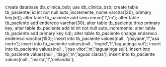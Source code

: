 create database db_clinica_bsb;
use db_clinica_bsb;
create table tb_paciente(
id int not null auto_incremente,
nome varchar(30),
primary key(id));
alter table tb_paciente add sexo enum('f','m');
alter table tb_paciente add endereco varchar(30);
alter table tb_paciente drop primary key;
alter table tb_paciente add id int not null auto_incremente;
alter table tb_paciente add primary key (id);
alter table tb_paciente change endereco endereco varchar(150);
insert into tb_paciente values(null , 'josyane','f','asa norte');
insert into tb_paciente values(null , 'ingrid','f','taguatinga sul');
insert into tb_paciente values(null , 'joao vitor','m','taguatinga sul');
insert into tb_paciente values(null , 'tiago','m','aguas claras');
insert into tb_paciente values(null , 'marta','f','ceilandia');
